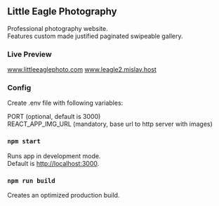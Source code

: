 ## Little Eagle Photography

Professional photography website.<br>
Features custom made justified paginated swipeable gallery.

### Live Preview

www.littleeaglephoto.com
www.leagle2.mislav.host

### Config

Create .env file with following variables:

PORT (optional, default is 3000)<br>
REACT_APP_IMG_URL (mandatory, base url to http server with images)

### `npm start`

Runs app in development mode.<br>
Default is [http://localhost:3000](http://localhost:3000).<br>

### `npm run build`

Creates an optimized production build.
